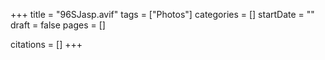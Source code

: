 +++
title = "96SJasp.avif"
tags = ["Photos"]
categories = []
startDate = ""
draft = false
pages = []

citations = []
+++
